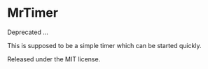 MrTimer
=======

Deprecated ...

This is supposed to be a simple timer which can be started quickly.

Released under the MIT license.
